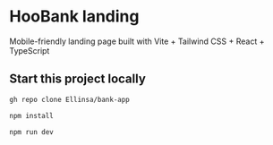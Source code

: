 # HooBank landing

Mobile-friendly landing page built with Vite + Tailwind CSS + React + TypeScript

## Start this project locally

```bash
gh repo clone Ellinsa/bank-app
```

```bash
npm install
```

```bash
npm run dev
```
